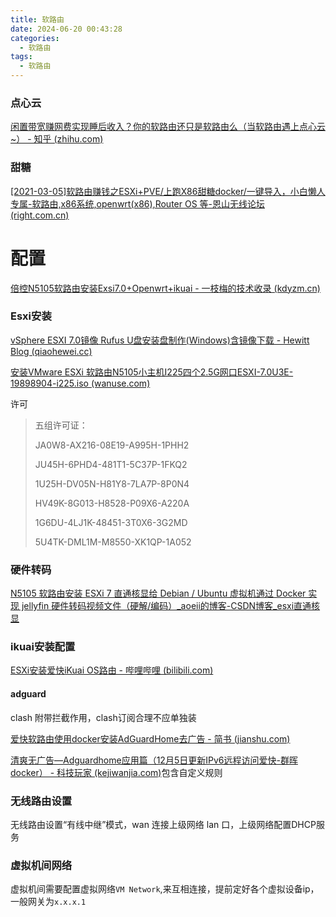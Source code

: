 ```yaml
---
title: 软路由
date: 2024-06-20 00:43:28
categories:
  - 软路由
tags:
  - 软路由
---
```


### 点心云

[闲置带宽赚网费实现睡后收入？你的软路由还只是软路由么（当软路由遇上点心云~） - 知乎 (zhihu.com)](https://zhuanlan.zhihu.com/p/501752702)

### 甜糖

[[2021-03-05]软路由赚钱之ESXi+PVE/上跑X86甜糖docker/一键导入，小白懒人专属-软路由,x86系统,openwrt(x86),Router OS 等-恩山无线论坛 (right.com.cn)](https://www.right.com.cn/forum/thread-4063192-1-1.html)


# 配置

[倍控N5105软路由安装Exsi7.0+Openwrt+ikuai - 一枝梅的技术收录 (kdyzm.cn)](http://blog.kdyzm.cn/post/122)

### Esxi安装

[vSphere ESXI 7.0镜像 Rufus U盘安装盘制作(Windows)含镜像下载 - Hewitt Blog (qiaohewei.cc)](https://blog.qiaohewei.cc/2020/07/29/esxi7_install_disk/)

[安装VMware ESXi 软路由N5105小主机I225四个2.5G网口ESXI-7.0U3E-19898904-i225.iso (wanuse.com)](https://www.wanuse.com/2022/08/vmware-esxi-n5105i22525gesxi-70u3e.html)

许可

> 五组许可证：
>
> JA0W8-AX216-08E19-A995H-1PHH2
>
> JU45H-6PHD4-481T1-5C37P-1FKQ2
>
> 1U25H-DV05N-H81Y8-7LA7P-8P0N4
>
> HV49K-8G013-H8528-P09X6-A220A
>
> 1G6DU-4LJ1K-48451-3T0X6-3G2MD
>
> 5U4TK-DML1M-M8550-XK1QP-1A052

### 硬件转码

[N5105 软路由安装 ESXi 7 直通核显给 Debian / Ubuntu 虚拟机通过 Docker 实现 jellyfin 硬件转码视频文件（硬解/编码）_aoeii的博客-CSDN博客_esxi直通核显](https://blog.csdn.net/aoeii/article/details/125834294)


### ikuai安装配置

[ESXi安装爱快iKuai OS路由 - 哔哩哔哩 (bilibili.com)](https://www.bilibili.com/read/cv8888842/)

#### adguard

clash 附带拦截作用，clash订阅合理不应单独装

[爱快软路由使用docker安装AdGuardHome去广告 - 简书 (jianshu.com)](https://www.jianshu.com/p/2d0eb05d42a2)

[清爽无广告—Adguardhome应用篇（12月5日更新IPv6远程访问爱快-群晖docker） - 科技玩家 (kejiwanjia.com)](https://www.kejiwanjia.com/jiaocheng/48952.html/comment-page-5)包含自定义规则


### 无线路由设置

无线路由设置“有线中继”模式，wan 连接上级网络 lan 口，上级网络配置DHCP服务


### 虚拟机间网络

虚拟机间需要配置虚拟网络`VM Network`,来互相连接，提前定好各个虚拟设备ip，一般网关为`x.x.x.1`